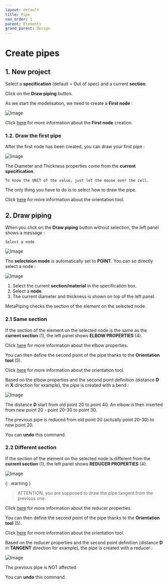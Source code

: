 ```yaml
---
layout: default
title: Pipe
nav_order: 1
parent: Elements
grand_parent: Design
---
```


# Create pipes

## 1. New project

Select a **specification** (default = Out of spec) and a current **section**.

Click on the **Draw piping** button.

As we start the modelisation, we need to create a **First node** :

![Image](../../Images/Pipe1.jpg)

Click [here](https://documentation.metapiping.com/Design/Elements/Node.html) for more information about the **First node** creation.

### 1.2. Draw the first pipe

After the first node has been created, you can draw your first pipe :

![Image](../../Images/Pipe3.jpg)

The Diameter and Thickness properties come from the **current specification**.

    To know the UNIT of the value, just let the mouse over the cell. 

The only thing you have to do is to select how to draw the pipe.

Click [here](https://documentation.metapiping.com/Design/Elements/Orientation.html) for more information about the orientation tool.

## 2. Draw piping

When you click on the **Draw piping** button without selection, the left panel shows a message :

    Select a node

![Image](../../Images/Pipe4.jpg)

The **selecteion mode** is automatically set to **POINT**. You can so directly select a node :

![Image](../../Images/Pipe5.jpg)

1. Select the current **section/material** in the specification box.
2. Select a **node**.
3. The current diameter and thickness is shown on top of the left panel.

MetaPiping checks the section of the element on the selected node.

### 2.1 Same section

If the section of the element on the selected node is the same as the **current section** (1), the left panel shows **ELBOW PROPERTIES** (4).

Click [here](https://documentation.metapiping.com/Design/Elements/Bend.html) for more information about the elbow properties.

You can then define the second point of the pipe thanks to the **Orientation tool** (5).

Click [here](https://documentation.metapiping.com/Design/Elements/Orientation.html) for more information about the orientation tool.

Based on the elbow properties and the second point definition (distance **D** in **X** direction for example), the pipe is created with a bend :

![Image](../../Images/Pipe6.jpg)

The distance **D** start from old point 20 to point 40. An elbow is then inserted from new point 20 - point 20-30 to point 30.

The previous pipe is reduced from old point 20 (actually point 20-30) to new point 20.

You can **undo** this command.

### 2.2 Different section

If the section of the element on the selected node is different from the **current section** (1), the left panel shows **REDUCER PROPERTIES** (4).

![Image](../../Images/Pipe7.jpg)

{: .warning }
>ATTENTION, you are supposed to draw the pipe tangent from the previous one.

Click [here](https://documentation.metapiping.com/Design/Elements/Reducer.html) for more information about the reducer properties.

You can then define the second point of the pipe thanks to the **Orientation tool** (5).

Click [here](https://documentation.metapiping.com/Design/Elements/Orientation.html) for more information about the orientation tool.

Based on the reducer properties and the second point definition (distance **D** in **TANGENT** direction for example), the pipe is created with a reducer :

![Image](../../Images/Pipe8.jpg)

The previous pipe is NOT affected.

You can **undo** this command.